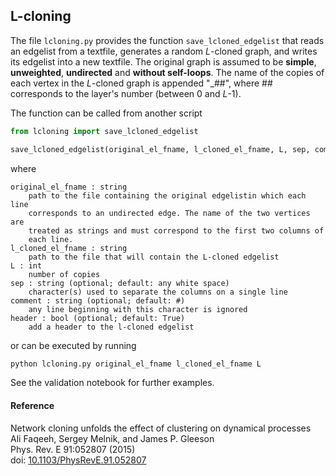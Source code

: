 ## L-cloning

The file `lcloning.py` provides the function `save_lcloned_edgelist` that reads an edgelist from a textfile, generates a random _L_-cloned graph, and writes its edgelist into a new textfile.  The original graph is assumed to be **simple**, **unweighted**, **undirected** and **without self-loops**. The name of the copies of each vertex in the _L_-cloned graph is appended "_##", where ## corresponds to the layer's number (between 0 and _L_-1).


The function can be called from another script
```python
from lcloning import save_lcloned_edgelist

save_lcloned_edgelist(original_el_fname, l_cloned_el_fname, L, sep, comment, header)
```
where
```
original_el_fname : string
    path to the file containing the original edgelistin which each line
    corresponds to an undirected edge. The name of the two vertices are
    treated as strings and must correspond to the first two columns of
    each line.
l_cloned_el_fname : string
    path to the file that will contain the L-cloned edgelist
L : int
    number of copies
sep : string (optional; default: any white space)
    character(s) used to separate the columns on a single line
comment : string (optional; default: #)
    any line beginning with this character is ignored
header : bool (optional; default: True)
    add a header to the l-cloned edgelist
```
or can be executed by running
```python
python lcloning.py original_el_fname l_cloned_el_fname L
```

See the validation notebook for further examples.


#### Reference

Network cloning unfolds the effect of clustering on dynamical processes<br>
Ali Faqeeh, Sergey Melnik, and James P. Gleeson<br>
Phys. Rev. E 91:052807 (2015)<br>
doi: [10.1103/PhysRevE.91.052807](http://doi.org/10.1103/PhysRevE.91.052807)
